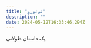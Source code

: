 ```yaml
---
title: "توتورو"
description: ""
date: 2024-05-12T16:33:46.294Z
---
```


یک داستان طولانی

<LazyComments />
